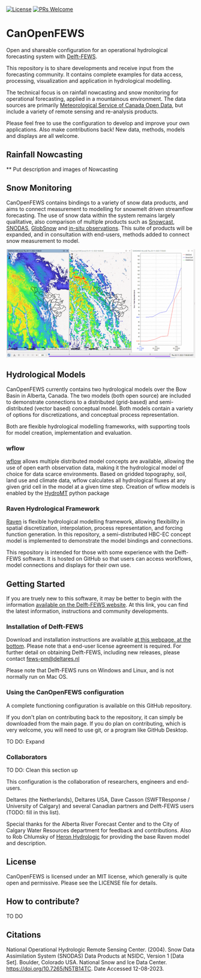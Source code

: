 [![License](https://img.shields.io/badge/license-MIT-green)](./LICENSE.md)
[![PRs Welcome](https://img.shields.io/badge/PRs-welcome-brightgreen.svg?style=flat-square)](https://github.com/Deltares/CanOpenFEWS/pulls)

# CanOpenFEWS

Open and shareable configuration for an operational hydrological forecasting system with [Delft-FEWS](https://oss.deltares.nl/web/delft-fews).

This repository is to share developments and receive input from the forecasting community. It contains complete examples for data access, processing, visualization and application in hydrological modelling.

The technical focus is on rainfall nowcasting and snow monitoring for operational forecasting, applied in a mountainous environment. The data sources are primarily [Meteorological Service of Canada Open Data](https://eccc-msc.github.io/open-data/readme_en/), but include a variety of remote sensing and re-analysis products.

Please feel free to use the configuration to develop and improve your own applications. Also make contributions back! New data, methods, models and displays are all welcome.


## Rainfall Nowcasting

** Put description and images of Nowcasting

## Snow Monitoring

CanOpenFEWS contains bindings to a variety of snow data products, and aims to connect measurement to modelling for snowmelt driven streamflow forecasting. The use of snow data within the system remains largely qualitative, also comparison of multiple products such as [Snowcast](http://www.snowcast.ca/), [SNODAS](https://nsidc.org/data/g02158/versions/1), [GlobSnow](https://www.globsnow.info/) and [in-situ observations](https://rivers.alberta.ca/). This suite of products will be expanded, and in consultation with end-users, methods added to connect snow measurement to model.

![SnowDisplayExample](docs/SnowGIF.gif)

## Hydrological Models

CanOpenFEWS currently contains two hydrological models over the Bow Basin in Alberta, Canada. The two models (both open source) are included to demonstrate connections to a distributed (grid-based) and semi-distributed (vector based) conceptual model. Both models contain a variety of options for discretizations, and conceptual process representation.

Both are flexible hydrological modelling frameworks, with supporting tools for model creation, implementation and evaluation.

### wflow

[wflow](https://deltares.github.io/Wflow.jl/stable/) allows multiple distributed model concepts are available, allowing the use of open earth observation data, making it the hydrological model of choice for data scarce environments. Based on gridded topography, soil, land use and climate data, wflow calculates all hydrological fluxes at any given grid cell in the model at a given time step. Creation of wflow models is enabled by the [HydroMT](https://deltares.github.io/hydromt/latest/) python package

### Raven Hydrological Framework


[Raven](http://raven.uwaterloo.ca/) is flexible hydrological modelling framework, allowing flexibility in spatial discretization, interpolation, process representation, and forcing function generation. In this repository, a semi-distributed HBC-EC concept model is implemented to demonstrate the model bindings and connections.

This repository is intended for those with some experience with the Delft-FEWS software.
It is hosted on GitHub so that users can access workflows, model connections and displays for their own use.



## Getting Started

If you are truely new to this software, it may be better to begin with the information [available on the Delft-FEWS website](https://oss.deltares.nl/web/delft-fews). At this link, you can find the latest information, instructions and community developments.

### Installation of Delft-FEWS

Download and installation instructions are available [at this webpage, at the bottom](https://oss.deltares.nl/web/delft-fews/about-delft-fews). Please note that a end-user license agreement is required. For further detail on obtaining Delft-FEWS, including new releases, please contact fews-pm@deltares.nl

Please note that Delft-FEWS runs on Windows and Linux, and is not normally run on Mac OS.

### Using the CanOpenFEWS configuration

A complete functioning configuration is available on this GitHub repository.

If you don't plan on contributing back to the repository, it can simply be downloaded from the main page. If you do plan on contributing, which is very welcome, you will need to use git, or a program like GitHub Desktop.

TO DO: Expand

### Collaborators
TO DO: Clean this section up

This configuration is the collaboration of researchers, engineers and end-users.


Deltares (the Netherlands), Deltares USA, Dave Casson (SWFTResponse / University of Calgary) and several Canadian partners and Delft-FEWS users (TODO: fill in this list).

Special thanks for the Alberta River Forecast Center and to the City of Calgary Water Resources department for feedback and contributions. Also to Rob Chlumsky of [Heron Hydrologic](https://heronhydrologic.ca/) for providing the base Raven model and description.

## License

CanOpenFEWS is licensed under an MIT license, which generally is quite open and permissive. Please see the LICENSE file for details.

## How to contribute?
TO DO

## Citations

National Operational Hydrologic Remote Sensing Center. (2004). Snow Data Assimilation System (SNODAS) Data Products at NSIDC, Version 1 [Data Set]. Boulder, Colorado USA. National Snow and Ice Data Center. https://doi.org/10.7265/N5TB14TC. Date Accessed 12-08-2023.
